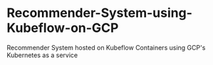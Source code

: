 # Recommender-System-using-Kubeflow-on-GCP
Recommender System hosted on Kubeflow Containers using GCP's Kubernetes as a service
